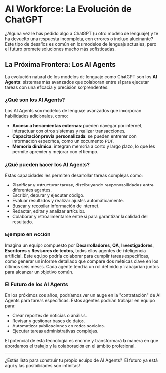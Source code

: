 # AI Workforce: La Evolución de ChatGPT

¿Alguna vez le has pedido algo a ChatGPT (u otro modelo de lenguaje) y te ha devuelto una respuesta incompleta, con errores o incluso alucinante? Este tipo de desafíos es común en los modelos de lenguaje actuales, pero el futuro promete soluciones mucho más sofisticadas.

## La Próxima Frontera: Los AI Agents

La evolución natural de los modelos de lenguaje como ChatGPT son los **AI Agents**: sistemas más avanzados que colaboran entre sí para ejecutar tareas con una eficacia y precisión sorprendentes.

### ¿Qué son los AI Agents?

Los AI Agents son modelos de lenguaje avanzados que incorporan habilidades adicionales, como:

- **Acceso a herramientas externas**: pueden navegar por internet, interactuar con otros sistemas y realizar transacciones.
- **Capacitación previa personalizada**: se pueden entrenar con información específica, como un documento PDF.
- **Memoria dinámica**: integran memoria a corto y largo plazo, lo que les permite aprender y mejorar con el tiempo.

### ¿Qué pueden hacer los AI Agents?

Estas capacidades les permiten desarrollar tareas complejas como:

- Planificar y estructurar tareas, distribuyendo responsabilidades entre diferentes agentes.
- Escribir, depurar y ejecutar código.
- Evaluar resultados y realizar ajustes automáticamente.
- Buscar y recopilar información de internet.
- Redactar, editar y analizar artículos.
- Colaborar y retroalimentarse entre sí para garantizar la calidad del resultado.

### Ejemplo en Acción

Imagina un equipo compuesto por **Desarrolladores**, **QA**, **Investigadores**, **Escritores** y **Revisores de textos**, todos ellos agentes de inteligencia artificial. Este equipo podría colaborar para cumplir tareas específicas, como generar un informe detallado que compare dos métricas clave en los últimos seis meses. Cada agente tendría un rol definido y trabajarían juntos para alcanzar un objetivo común.

### El Futuro de los AI Agents

En los próximos dos años, podríamos ver un auge en la "contratación" de AI Agents para tareas específicas. Estos agentes podrían trabajar en equipo para:

- Crear reportes de noticias o análisis.
- Revisar y gestionar bases de datos.
- Automatizar publicaciones en redes sociales.
- Ejecutar tareas administrativas complejas.

El potencial de esta tecnología es enorme y transformará la manera en que abordamos el trabajo y la colaboración en el ámbito profesional.

---

¿Estás listo para construir tu propio equipo de AI Agents? ¡El futuro ya está aquí y las posibilidades son infinitas!
